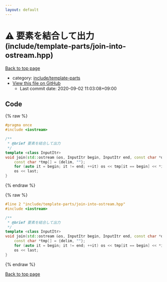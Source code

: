 ```yaml
---
layout: default
---
```


<!-- mathjax config similar to math.stackexchange -->
<script type="text/javascript" async
  src="https://cdnjs.cloudflare.com/ajax/libs/mathjax/2.7.5/MathJax.js?config=TeX-MML-AM_CHTML">
</script>
<script type="text/x-mathjax-config">
  MathJax.Hub.Config({
    TeX: { equationNumbers: { autoNumber: "AMS" }},
    tex2jax: {
      inlineMath: [ ['$','$'] ],
      processEscapes: true
    },
    "HTML-CSS": { matchFontHeight: false },
    displayAlign: "left",
    displayIndent: "2em"
  });
</script>

<script type="text/javascript" src="https://cdnjs.cloudflare.com/ajax/libs/jquery/3.4.1/jquery.min.js"></script>
<script src="https://cdn.jsdelivr.net/npm/jquery-balloon-js@1.1.2/jquery.balloon.min.js" integrity="sha256-ZEYs9VrgAeNuPvs15E39OsyOJaIkXEEt10fzxJ20+2I=" crossorigin="anonymous"></script>
<script type="text/javascript" src="../../../assets/js/copy-button.js"></script>
<link rel="stylesheet" href="../../../assets/css/copy-button.css" />


# :warning: 要素を結合して出力 <small>(include/template-parts/join-into-ostream.hpp)</small>

<a href="../../../index.html">Back to top page</a>

* category: <a href="../../../index.html#d5567e78d3674558c180d2f4feaa863b">include/template-parts</a>
* <a href="{{ site.github.repository_url }}/blob/master/include/template-parts/join-into-ostream.hpp">View this file on GitHub</a>
    - Last commit date: 2020-09-02 11:03:08+09:00




## Code

<a id="unbundled"></a>
{% raw %}
```cpp
#pragma once
#include <iostream>

/**
 * @brief 要素を結合して出力
 */
template <class InputItr>
void join(std::ostream &os, InputItr begin, InputItr end, const char *delim = " ", const char *last = "\n") {
    const char *tmp[] = {delim, ""};
    for (auto it = begin; it != end; ++it) os << tmp[it == begin] << *it;
    os << last;
}

```
{% endraw %}

<a id="bundled"></a>
{% raw %}
```cpp
#line 2 "include/template-parts/join-into-ostream.hpp"
#include <iostream>

/**
 * @brief 要素を結合して出力
 */
template <class InputItr>
void join(std::ostream &os, InputItr begin, InputItr end, const char *delim = " ", const char *last = "\n") {
    const char *tmp[] = {delim, ""};
    for (auto it = begin; it != end; ++it) os << tmp[it == begin] << *it;
    os << last;
}

```
{% endraw %}

<a href="../../../index.html">Back to top page</a>

